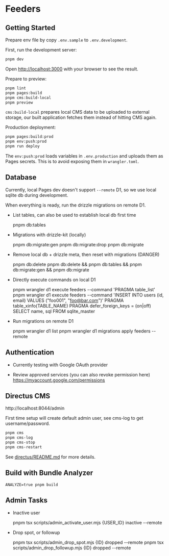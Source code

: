 # Feeders

## Getting Started

Prepare env file by copy `.env.sample` to `.env.development`.

First, run the development server:

```bash
pnpm dev

```

Open [http://localhost:3000](http://localhost:3000) with your browser to see the result.


Prepare to preview:

```bash
pnpm lint
pnpm pages:build
pnpm cms:build-local
pnpm preview
```

`cms:build-local` prepares local CMS data to be uploaded to external storage,
our built application fetches them instead of hitting CMS again.


Production deployment:

```bash
pnpm pages:build:prod
pnpm env:push:prod
pnpm run deploy
```

The `env:push:prod` loads variables in `.env.production` and uploads them as
Pages secrets. This is to avoid exposing them in `wrangler.toml`.


## Database

Currently, local Pages dev doesn't support `--remote` D1, so we use local
sqlite db during development.

When everything is ready, run the drizzle migrations on remote D1.

- List tables, can also be used to establish local db first time

    pnpm db:tables

- Migrations with drizzle-kit (locally)

    pnpm db:migrate:gen
    pnpm db:migrate:drop
    pnpm db:migrate

- Remove local db + drizzle meta, then reset with migrations (DANGER)

    pnpm db:delete
    pnpm db:delete && pnpm db:tables && pnpm db:migrate:gen && pnpm db:migrate

- Directly execute commands on local D1

    pnpm wrangler d1 execute feeders --command 'PRAGMA table_list'
    pnpm wrangler d1 execute feeders --command 'INSERT INTO users (id, email) VALUES ("foo001", "foo@bar.com")'
    PRAGMA table_xinfo(TABLE_NAME)
    PRAGMA defer_foreign_keys = (on|off)
    SELECT name, sql FROM sqlite_master

- Run migrations on remote D1

    pnpm wrangler d1 list
    pnpm wrangler d1 migrations apply feeders --remote


## Authentication

- Currently testing with Google OAuth provider

- Review approved services (you can also revoke permission here)
  https://myaccount.google.com/permissions


## Directus CMS

http://localhost:8044/admin

First time setup will create default admin user, see cms-log to get username/password.

```bash
pnpm cms
pnpm cms-log
pnpm cms-stop
pnpm cms-restart
```

See [directus/README.md](directus/README.md) for more details.


## Build with Bundle Analyzer

    ANALYZE=true pnpm build


## Admin Tasks

- Inactive user

    pnpm tsx scripts/admin_activate_user.mjs {USER_ID} inactive --remote

- Drop spot, or followup

    pnpm tsx scripts/admin_drop_spot.mjs {ID} dropped --remote
    pnpm tsx scripts/admin_drop_followup.mjs {ID} dropped --remote
